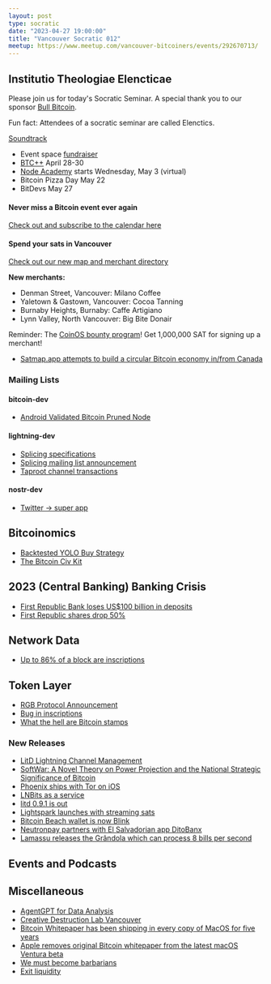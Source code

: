 ```yaml
---
layout: post
type: socratic
date: "2023-04-27 19:00:00"
title: "Vancouver Socratic 012"
meetup: https://www.meetup.com/vancouver-bitcoiners/events/292670713/
---
```


## Institutio Theologiae Elencticae

Please join us for today's Socratic Seminar. A special thank you to our sponsor [Bull Bitcoin](https://www.bullbitcoin.com/).

Fun fact: Attendees of a socratic seminar are called Elenctics.

[Soundtrack](https://player.wavlake.com/track/bd2a13fe-437c-4196-a459-e5e9ed527694)

- Event space [fundraiser](https://we.encrypt.cash/apps/Rtmw2g9RCtXVYtha1Set4smVmkk/crowdfund)
- [BTC++](https://btcpp.dev/#agenda) April 28-30
- [Node Academy](https://www.nodeacademy.org/) starts Wednesday, May 3 (virtual)
- Bitcoin Pizza Day May 22
- BitDevs May 27

#### Never miss a Bitcoin event ever again

[Check out and subscribe to the calendar here](/events)

#### Spend your sats in Vancouver

[Check out our new map and merchant directory](/map)

**New merchants:**

- Denman Street, Vancouver: Milano Coffee
- Yaletown & Gastown, Vancouver: Cocoa Tanning
- Burnaby Heights, Burnaby: Caffe Artigiano
- Lynn Valley, North Vancouver: Big Bite Donair

Reminder: The [CoinOS bounty program](https://twitter.com/VanBitcoiners/status/1623519974131367937)! Get 1,000,000 SAT for signing up a merchant!

- [Satmap.app attempts to build a circular Bitcoin economy in/from Canada](https://satmap.app)

### Mailing Lists

#### bitcoin-dev

- [Android Validated Bitcoin Pruned Node ](https://github.com/bitcoin-core/gui-qml/tree/main/src/qml)


#### lightning-dev

- [Splicing specifications](https://github.com/lightning/bolts/pull/863)
- [Splicing mailing list announcement](https://lists.linuxfoundation.org/pipermail/lightning-dev/2023-March/003886.html)
- [Taproot channel transactions](https://ellemouton.com/posts/taproot-chan-txs/)

<!-- #### dlc-dev -->

#### nostr-dev

- [Twitter -> super app](https://www.pymnts.com/platform-payments/2023/twitter-turns-to-payments-as-ad-revenues-sink/)

<!-- ### Optech -->

## Bitcoinomics

- [Backtested YOLO Buy Strategy](https://twitter.com/100trillionusd/status/1650778260442062848)
- [The Bitcoin Civ Kit](https://github.com/civkit/paper/blob/main/civ_kit_paper.pdf)

## 2023 (Central Banking) Banking Crisis

- [First Republic Bank loses US$100 billion in deposits](https://www.wsj.com/amp/articles/first-republic-lost-100-billion-in-deposits-in-banking-panic-7e1bd86c)
- [First Republic shares drop 50%](https://www.nytimes.com/2023/04/25/business/first-republic-bank-stock-price.html)

## Network Data

<!-- ## Research -->

- [Up to 86% of a block are inscriptions](https://twitter.com/leonidasnft/status/1646144637944610816)

<!-- ## InfoSec -->

## Token Layer

- [RGB Protocol Announcement](https://lists.linuxfoundation.org/pipermail/bitcoin-dev/2023-April/021554.html)
- [Bug in inscriptions](https://twitter.com/leonidasnft/status/1645502786413424641)
- [What the hell are Bitcoin stamps](https://github.com/mikeinspace/stamps/blob/main/BitcoinStamps.md)

### New Releases

- [LitD Lightning Channel Management](https://lightning.engineering/posts/2023-04-26-litd-release/)
- [SoftWar: A Novel Theory on Power Projection and the National Strategic Significance of Bitcoin](https://twitter.com/JasonPLowery/status/1627640858106380290)
- [Phoenix ships with Tor on iOS](https://twitter.com/phoenixwallet/status/1643268376221872131)
- [LNBits as a service](https://twitter.com/lnbits/status/1648681629429243905)
- [litd 0.9.1 is out](https://lightning.engineering/posts/2023-04-26-litd-release/)
- [Lightspark launches with streaming sats](https://twitter.com/davidmarcus/status/1648024579309441028)
- [Bitcoin Beach wallet is now Blink](https://twitter.com/blinkbtc/status/1645905760835223552)
- [Neutronpay partners with El Salvadorian app DitoBanx](https://twitter.com/neutronpay/status/1651427391062032384)
- [Lamassu releases the Grândola which can process 8 bills per second](https://twitter.com/lamassubtc/status/1643523975979360256)

## Events and Podcasts

## Miscellaneous

- [AgentGPT for Data Analysis](https://phasellm.com/researchgpt)
- [Creative Destruction Lab Vancouver](https://creativedestructionlab.com/companies/?location=vancouver)
- [Bitcoin Whitepaper has been shipping in every copy of MacOS for five years](https://waxy.org/2023/04/the-bitcoin-whitepaper-is-hidden-in-every-modern-copy-of-macos/)
- [Apple removes original Bitcoin whitepaper from the latest macOS Ventura beta](https://9to5mac.com/2023/04/25/apple-removes-bitcoin-whitepaper-from-macos/)
- [We must become barbarians](https://unherd.com/2023/03/we-must-become-barbarians/)
- [Exit liquidity](https://blog.bitmex.com/exit-liquidity/)
